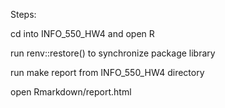 Steps:

cd into INFO_550_HW4 and open R 

run renv::restore() to synchronize package library

run make report from INFO_550_HW4 directory

open Rmarkdown/report.html

